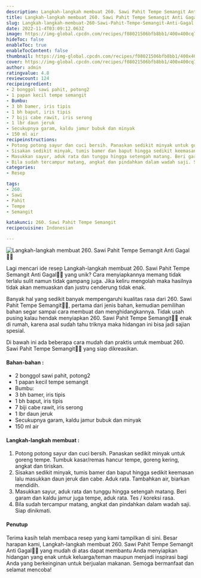 ```yaml
---
description: Langkah-langkah membuat 260. Sawi Pahit Tempe Semangit Anti Gagal"
title: Langkah-langkah membuat 260. Sawi Pahit Tempe Semangit Anti Gagal
slug: Langkah-langkah-membuat-260-Sawi-Pahit-Tempe-Semangit-Anti-Gagal
date: 2022-11-4T03:09:12.063Z
image: https://img-global.cpcdn.com/recipes/f08021506bfb8bb1/400x400cq70/photo.jpg
hideToc: false
enableToc: true
enableTocContent: false
thumbnail: https://img-global.cpcdn.com/recipes/f08021506bfb8bb1/400x400cq70/photo.jpg
cover: https://img-global.cpcdn.com/recipes/f08021506bfb8bb1/400x400cq70/photo.jpg
author: admin
ratingvalue: 4.8
reviewcount: 124
recipeingredient:
- 2 bonggol sawi pahit, potong2
- 1 papan kecil tempe semangit
- Bumbu:
- 3 bh bamer, iris tipis
- 1 bh baput, iris tipis
- 7 biji cabe rawit, iris serong
- 1 lbr daun jeruk
- Secukupnya garam, kaldu jamur bubuk dan minyak
- 150 ml air
recipeinstructions:
- Potong potong sayur dan cuci bersih. Panaskan sedikit minyak untuk goreng tempe. Tumbuk kasar/remas hancur tempe, goreng kering, angkat dan tiriskan.
- Sisakan sedikit minyak, tumis bamer dan baput hingga sedikit keemasan lalu masukkan daun jeruk dan cabe. Aduk rata. Tambahkan air, biarkan mendidih.
- Masukkan sayur, aduk rata dan tunggu hingga setengah matang. Beri garam dan kaldu jamur juga tempe, aduk rata. Tes / koreksi rasa.
- Bila sudah tercampur matang, angkat dan pindahkan dalam wadah saji. Siap dinikmati.
categories:
- Resep

tags:
- 260.
- Sawi
- Pahit
- Tempe
- Semangit

katakunci: 260. Sawi Pahit Tempe Semangit
recipecuisine: Indonesian

---
```


![Langkah-langkah membuat 260. Sawi Pahit Tempe Semangit Anti Gagal👩‍🍳](https://img-global.cpcdn.com/recipes/f08021506bfb8bb1/400x400cq70/photo.jpg)

Lagi mencari ide resep Langkah-langkah membuat 260. Sawi Pahit Tempe Semangit Anti Gagal👩‍🍳 yang unik? Cara menyiapkannya memang tidak terlalu sulit namun tidak gampang juga. Jika keliru mengolah maka hasilnya tidak akan memuaskan dan justru cenderung tidak enak.

Banyak hal yang sedikit banyak mempengaruhi kualitas rasa dari 260. Sawi Pahit Tempe Semangit👩‍🍳, pertama dari jenis bahan, kemudian pemilihan bahan segar sampai cara membuat dan menghidangkannya. Tidak usah pusing kalau hendak menyiapkan 260. Sawi Pahit Tempe Semangit👩‍🍳 enak di rumah, karena asal sudah tahu triknya maka hidangan ini bisa jadi sajian spesial.

Di bawah ini ada beberapa cara mudah dan praktis untuk membuat 260. Sawi Pahit Tempe Semangit👩‍🍳 yang siap dikreasikan.

<!--inarticleads1-->

#### Bahan-bahan :

- 2 bonggol sawi pahit, potong2
- 1 papan kecil tempe semangit
- Bumbu:
- 3 bh bamer, iris tipis
- 1 bh baput, iris tipis
- 7 biji cabe rawit, iris serong
- 1 lbr daun jeruk
- Secukupnya garam, kaldu jamur bubuk dan minyak
- 150 ml air

<!--inarticleads2-->

#### Langkah-langkah membuat :

1. Potong potong sayur dan cuci bersih. Panaskan sedikit minyak untuk goreng tempe. Tumbuk kasar/remas hancur tempe, goreng kering, angkat dan tiriskan.
1. Sisakan sedikit minyak, tumis bamer dan baput hingga sedikit keemasan lalu masukkan daun jeruk dan cabe. Aduk rata. Tambahkan air, biarkan mendidih.
1. Masukkan sayur, aduk rata dan tunggu hingga setengah matang. Beri garam dan kaldu jamur juga tempe, aduk rata. Tes / koreksi rasa.
1. Bila sudah tercampur matang, angkat dan pindahkan dalam wadah saji. Siap dinikmati.

#### Penutup

Terima kasih telah membaca resep yang kami tampilkan di sini. Besar harapan kami, Langkah-langkah membuat 260. Sawi Pahit Tempe Semangit Anti Gagal👩‍🍳 yang mudah di atas dapat membantu Anda menyiapkan hidangan yang enak untuk keluarga/teman maupun menjadi inspirasi bagi Anda yang berkeinginan untuk berjualan makanan. Semoga bermanfaat dan selamat mencoba!